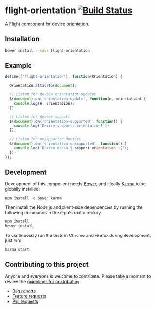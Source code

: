 # flight-orientation [![Build Status](https://travis-ci.org/cameronhunter/flight-orientation.png?branch=master)](https://travis-ci.org/cameronhunter/flight-orientation)

A [Flight](https://github.com/twitter/flight) component for device orientation.

## Installation

```bash
bower install --save flight-orientation
```
## Example

```javascript
define(['flight-orientation'], function(Orientation) {

  Orientation.attachTo(document);

  // Listen for device orientation updates
  $(document).on('orientation-update', function(e, orientation) {
    console.log(e, orientation);
  });

  // Listen for device support
  $(document).on('orientation-supported', function() {
    console.log('Device supports orientation!');
  });

  // Listen for unsupported devices
  $(document).on('orientation-unsupported', function() {
    console.log('Device doesn't support orientation :(');
  });
});
```

## Development

Development of this component needs [Bower](http://bower.io), and ideally
[Karma](http://karma-runner.github.io) to be globally installed:

```bash
npm install -g bower karma
```

Then install the Node.js and client-side dependencies by running the following
commands in the repo's root directory.

```bash
npm install
bower install
```

To continuously run the tests in Chrome and Firefox during development, just run:

```bash
karma start
```

## Contributing to this project

Anyone and everyone is welcome to contribute. Please take a moment to
review the [guidelines for contributing](CONTRIBUTING.md).

* [Bug reports](CONTRIBUTING.md#bugs)
* [Feature requests](CONTRIBUTING.md#features)
* [Pull requests](CONTRIBUTING.md#pull-requests)
